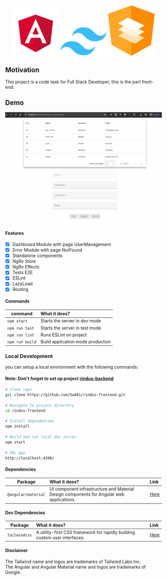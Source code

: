 <p align="center">
    <img src="src/assets/preview/angular.png" width="150">
    <img src="src/assets/preview/tailwindcss.svg" width="150">
    <img src="src/assets/preview/material.png" width="150">
</p>

## Motivation

This project is a code task for Full Stack Developer, this is the part front-end.

## Demo

<p>
  <img alt="Preview" src="src/assets/preview/preview.gif">
</p>

#### Features

- [x] Dashboard Module with page UserManagement
- [x] Error Module with page NotFound
- [x] Standalone components
- [x] NgRx Store
- [x] NgRx Effects
- [x] Tests E2E
- [x] ESLint
- [x] LazyLoad
- [x] Routing

#### Commands

| command                   | What it does?                                 |
| ------------------------- | :-------------------------------------------- |
| `npm start`               | Starts the server in dev mode                 |
| `npm run test`            | Starts the server in test mode                |
| `npm run lint`            | Runs ESLint on project                        |
| `npm run build`           | Build application mode production             |

### Local Development

you can setup a local environment with the following commands:
#### Note: Don't forget to set up project [rindus-backend](https://github.com/SwA91/rindus-backend.git)

```bash
# Clone repo
git clone https://github.com/SwA91/rindus-frontend.git

# Navigate to project directory
cd rindus-frontend

# Install dependencies
npm install

# Build and run local dev server
npm start

# URL App
http://localhost:4200/
```

#### Dependencies

| Package            | What it does?                                                                               | Link                                                   |
| ------------------ | :------------------------------------------------------------------------------------------ | :----------------------------------------------------- |
| `@angular/material` | UI component infrastructure and Material Design components for Angular web applications. | [Here](https://www.npmjs.com/package/@angular/material) |


#### Dev Dependencies

| Package                       | What it does?                                                                                            | Link                                                              |
| ----------------------------- | :------------------------------------------------------------------------------------------------------- | :---------------------------------------------------------------- |
| `tailwindcss`                 | A utility-first CSS framework for rapidly building custom user interfaces.                               | [Here](https://www.npmjs.com/package/tailwindcss)                 |


#### Disclaimer

The Tailwind name and logos are trademarks of Tailwind Labs Inc.
<br>
The Angular and Angular Material name and logos are trademarks of Google.
